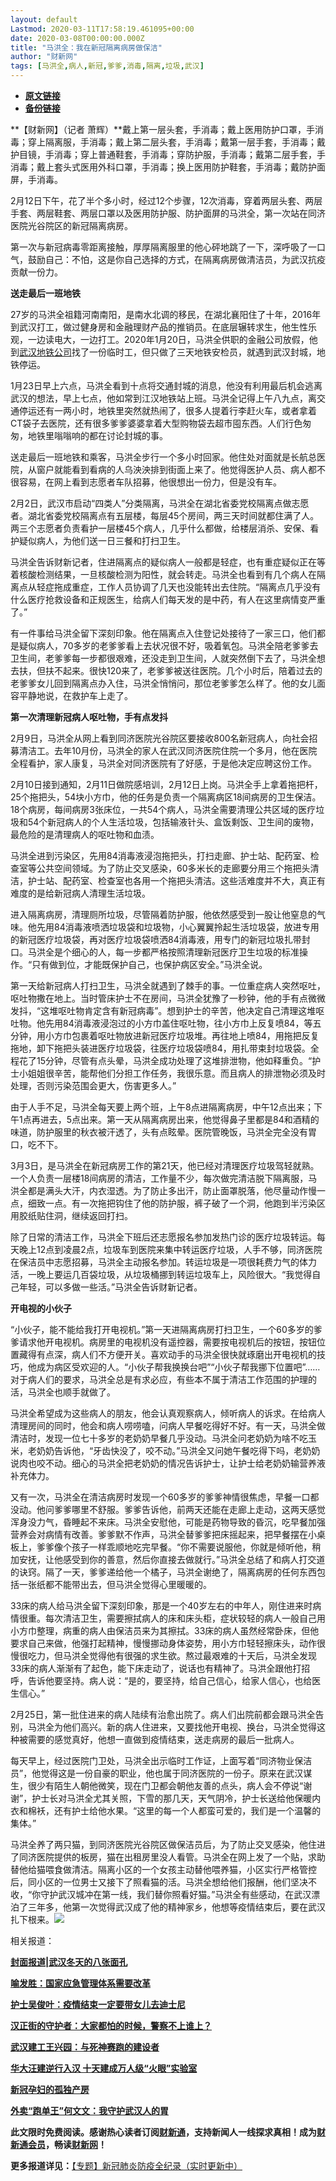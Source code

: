 ```yaml
---
layout: default
Lastmod: 2020-03-11T17:58:19.461095+00:00
date: 2020-03-08T00:00:00.000Z
title: "马洪全：我在新冠隔离病房做保洁"
author: "财新网"
tags: [马洪全,病人,新冠,爹爹,消毒,隔离,垃圾,武汉]
---
```


* [**原文链接**](http://china.caixin.com/2020-03-08/101525535.html)
* [**备份链接**](http://archive.ph/JOXsI)


**【财新网】（记者 萧辉）**戴上第一层头套，手消毒；戴上医用防护口罩，手消毒；穿上隔离服，手消毒；戴上第二层头套，手消毒；戴第一层手套，手消毒；戴护目镜，手消毒；穿上普通鞋套，手消毒；穿防护服，手消毒；戴第二层手套，手消毒；戴上套头式医用外科口罩，手消毒；换上医用防护鞋套，手消毒；戴防护面屏，手消毒。

2月12日下午，花了半个多小时，经过12个步骤，12次消毒，穿着两层头套、两层手套、两层鞋套、两层口罩以及医用防护服、防护面屏的马洪全，第一次站在同济医院光谷院区的新冠隔离病房。

第一次与新冠病毒零距离接触，厚厚隔离服里的他心砰地跳了一下，深呼吸了一口气，鼓励自己：不怕，这是你自己选择的方式，在隔离病房做清洁员，为武汉抗疫贡献一份力。

**送走最后一班地铁**

27岁的马洪全祖籍河南南阳，是南水北调的移民，在湖北襄阳住了十年，2016年到武汉打工，做过健身房和金融理财产品的推销员。在底层辗转求生，他生性乐观，一边读电大，一边打工。2020年1月20日，马洪全供职的金融公司放假，他到[武汉地铁公司](http://search.caixin.com/search/%E6%AD%A6%E6%B1%89%E5%9C%B0%E9%93%81%E5%85%AC%E5%8F%B8.html)找了一份临时工，但只做了三天地铁安检员，就遇到武汉封城，地铁停运。

1月23日早上六点，马洪全看到十点将交通封城的消息，他没有利用最后机会逃离武汉的想法，早上七点，他如常到江汉地铁站上班。马洪全记得上午八九点，离交通停运还有一两小时，地铁里突然就热闹了，很多人提着行李赶火车，或者拿着CT袋子去医院，还有很多爹爹婆婆拿着大型购物袋去超市囤东西。人们行色匆匆，地铁里嗡嗡响的都在讨论封城的事。

送走最后一班地铁和乘客，马洪全步行一个多小时回家。他住处对面就是长航总医院，从窗户就能看到看病的人乌泱泱排到街面上来了。他觉得医护人员、病人都不很容易，在网上看到志愿者车队招募，他很想出一份力，但是没有车。

2月2日，武汉市启动“四类人”分类隔离，马洪全在湖北省委党校隔离点做志愿者。湖北省委党校隔离点有五层楼，每层45个房间，两三天时间就都住满了人。两三个志愿者负责看护一层楼45个病人，几乎什么都做，给楼层消杀、安保、看护疑似病人，为他们送一日三餐和打扫卫生。

马洪全告诉财新记者，住进隔离点的疑似病人一般都是轻症，也有重症疑似正在等着核酸检测结果，一旦核酸检测为阳性，就会转走。马洪全也看到有几个病人在隔离点从轻症拖成重症，工作人员协调了几天也没能转出去住院。“隔离点几乎没有什么医疗抢救设备和正规医生，给病人们每天发的是中药，有人在这里病情变严重了。”

有一件事给马洪全留下深刻印象。他在隔离点入住登记处接待了一家三口，他们都是疑似病人，70多岁的老爹爹看上去状况很不好，吸着氧包。马洪全陪老爹爹去卫生间，老爹爹每一步都很艰难，还没走到卫生间，人就突然倒下去了，马洪全想去扶，但扶不起来。很快120来了，老爹爹被送往医院。几个小时后，陪着过去的老爹爹女儿回到隔离点办入住，马洪全悄悄问，那位老爹爹怎么样了。他的女儿面容平静地说，在救护车上走了。

**第一次清理新冠病人呕吐物，手有点发抖**

2月9日，马洪全从网上看到同济医院光谷院区要接收800名新冠病人，向社会招募清洁工。去年10月份，马洪全的家人在武汉同济医院住院一个多月，他在医院全程看护，家人康复，马洪全对同济医院有了好感，于是他决定应聘这份工作。

2月10日接到通知，2月11日做院感培训，2月12日上岗。马洪全手上拿着拖把杆，25个拖把头，54块小方巾，他的任务是负责一个隔离病区18间病房的卫生保洁。18个病房，每间病房3张床位，一共54个病人，马洪全需要清理公共区域的医疗垃圾和54个新冠病人的个人生活垃圾，包括输液针头、盒饭剩饭、卫生间的废物，最危险的是清理病人的呕吐物和血渍。

马洪全进到污染区，先用84消毒液浸泡拖把头，打扫走廊、护士站、配药室、检查室等公共空间领域。为了防止交叉感染，60多米长的走廊要分用三个拖把头清洁，护士站、配药室、检查室也各用一个拖把头清洁。这些活难度并不大，真正有难度的是给新冠病人清理生活垃圾。

进入隔离病房，清理厕所垃圾，尽管隔着防护服，他依然感受到一股让他窒息的气味。他先用84消毒液喷洒垃圾袋和垃圾物，小心翼翼拎起生活垃圾袋，放进专用的新冠医疗垃圾袋，再对医疗垃圾袋喷洒84消毒液，用专门的新冠垃圾扎带封口。马洪全是个细心的人，每一步都严格按照清理新冠医疗卫生垃圾的标准操作。“只有做到位，才能既保护自己，也保护病区安全。”马洪全说。

第一天给新冠病人打扫卫生，马洪全就遇到了棘手的事。一位重症病人突然呕吐，呕吐物撒在地上。当时管床护士不在房间，马洪全犹豫了一秒钟，他的手有点微微发抖，“这堆呕吐物肯定含有新冠病毒”。想到护士的辛苦，他决定自己清理这堆呕吐物。他先用84消毒液浸泡过的小方巾盖住呕吐物，往小方巾上反复喷84，等五分钟，用小方巾包裹着呕吐物放进新冠医疗垃圾堆。再往地上喷84，用拖把反复拖地，卸下拖把头装进医疗垃圾袋，往医疗垃圾袋喷84，用扎带束封垃圾袋。全程花了15分钟，尽管有点头晕，马洪全成功处理了这堆排泄物，他如释重负。“护士小姐姐很辛苦，能帮他们分担工作任务，我很乐意。而且病人的排泄物必须及时处理，否则污染范围会更大，伤害更多人。”

由于人手不足，马洪全每天要上两个班，上午8点进隔离病房，中午12点出来；下午1点再进去，5点出来。第一天从隔离病房出来，他觉得鼻子里都是84和酒精的味道，防护服里的秋衣被汗透了，头有点眩晕。医院管晚饭，马洪全完全没有胃口，吃不下。

3月3日，是马洪全在新冠病房工作的第21天，他已经对清理医疗垃圾驾轻就熟。一个人负责一层楼18间病房的清洁，工作量不少，每次做完清洁脱下隔离服，马洪全都是满头大汗，内衣湿透。为了防止多出汗，防止面罩脱落，他尽量动作慢一点，细致一点。有一次拖把钩住了他的防护服，裤子破了一个洞，他跑到半污染区用胶纸贴住洞，继续返回打扫。

除了日常的清洁工作，马洪全下班后还志愿报名参加发热门诊的医疗垃圾转运。每天晚上12点到凌晨2点，垃圾车到医院来集中转运医疗垃圾，人手不够，同济医院在保洁员中志愿招募，马洪全主动报名参加。转运垃圾是一项很耗费力气的体力活，一晚上要运几百袋垃圾，从垃圾桶挪到转运垃圾车上，风险很大。“我觉得自己年轻，可以多做一些活。”马洪全告诉财新记者。

**开电视的小伙子**

“小伙子，能不能给我打开电视机。”第一天进隔离病房打扫卫生，一个60多岁的爹爹请求他开电视机。病房里的电视机没有遥控器，需要按电视机后的按钮，按钮位置藏得有点深，病人们不方便开关。喜欢动手的马洪全很快就琢磨出开电视机的技巧，他成为病区受欢迎的人。“小伙子帮我换换台吧”“小伙子帮我挪下位置吧”……对于病人们的要求，马洪全总是有求必应，有些本不属于清洁工作范围的护理的活，马洪全也顺手就做了。

马洪全希望成为这些病人的朋友，他会认真观察病人，倾听病人的诉求。在给病人清理房间的同时，他会和病人唠唠嗑，问病人早餐吃得好不好。有一天，马洪全做清洁时，发现一位七十多岁的老奶奶早餐几乎没动。马洪全问老奶奶为啥不吃玉米，老奶奶告诉他，“牙齿快没了，咬不动。”马洪全又问她午餐吃得下吗，老奶奶说肉也咬不动。细心的马洪全把老奶奶的情况告诉护士，让护士给老奶奶输营养液补充体力。

又有一次，马洪全在清洁病房时发现一个60多岁的爹爹神情很焦虑，早餐一口都没动。他问爹爹哪里不舒服。爹爹告诉他，前两天还能在走廊上走动，这两天感觉浑身没力气，昏睡起不来床。马洪全安慰他，可能是药物导致的昏沉，吃早餐加强营养会对病情有改善。爹爹默不作声，马洪全替爹爹把床摇起来，把早餐摆在小桌板上，爹爹像个孩子一样乖顺地吃完早餐。“你不需要说服他，你就是倾听他，稍加安抚，让他感受到你的善意，然后你直接去做就行。”马洪全总结了和病人打交道的诀窍。隔了一天，爹爹递给他一个橘子，马洪全谢绝了，隔离病房的任何东西包括一张纸都不能带出去，但马洪全觉得心里暖暖的。

33床的病人给马洪全留下深刻印象，那是一个40岁左右的中年人，刚住进来时病情很重。每次清洁卫生，需要擦拭病人的床和床头柜，症状较轻的病人一般自己用小方巾整理，病重的病人由保洁员来为其擦拭。33床的病人虽然经常卧床，但他要求自己来做，他强打起精神，慢慢挪动身体姿势，用小方巾轻轻擦床头，动作很慢很吃力，但马洪全觉得他有很强的求生欲。熬过最艰难的十天后，马洪全发现33床的病人渐渐有了起色，能下床走动了，说话也有精神了。马洪全跟他打招呼，告诉他要坚持。病人说：“是的，要坚持，给自己信心，给家人信心，也给医生信心。”

2月25日，第一批住进来的病人陆续有治愈出院了。病人们出院前都会跟马洪全告别，马洪全为他们高兴。新的病人住进来，又要找他开电视、换台，马洪全觉得这种被需要的感觉真好，他想一直做到疫情结束，送走病房的最后一批病人。

每天早上，经过医院门卫处，马洪全出示临时工作证，上面写着“同济物业保洁员”，他觉得这是一份自豪的职业，他也属于同济医院的一份子。原来在武汉谋生，很少有陌生人朝他微笑，现在门卫都会朝他友善的点头，病人会不停说“谢谢”，护士长对马洪全尤其关照，下雪的那几天，天气阴冷，护士长送给他保暖内衣和棉袄，还有护士给他水果。“这里的每一个人都蛮可爱的，我们是一个温馨的集体。”

马洪全养了两只猫，到同济医院光谷院区做保洁员后，为了防止交叉感染，他住进了同济医院提供的板房，猫在出租房里没人看管。马洪全在网上发了一个贴，求助替他给猫喂食做清洁。隔离小区的一个女孩主动替他喂养猫，小区实行严格管控后，同小区的一位男士又接下了照看猫的活。马洪全想给他们报酬，他们坚决不收，“你守护武汉城冲在第一线，我们替你照看好猫。”马洪全有些感动，在武汉漂泊了三年多，他第一次觉得武汉成了他的精神家乡，他想等疫情结束后，要在武汉扎下根来。[![](/images/post/d02a42d9cb3dec9320e5f550278911c7.ico)](http://china.caixin.com/2020-03-08/101525535.html)

相关报道：

[**封面报道|武汉冬天的八张面孔**](http://weekly.caixin.com/2020-03-06/101524850.html)

[**喻发胜：国家应急管理体系需要改革**](http://china.caixin.com/2020-03-08/101525483.html)

[**护士吴俊叶：疫情结束一定要带女儿去迪士尼**](http://china.caixin.com/2020-03-08/101525568.html)

[**汉正街的守护者：大家都怕的时候，警察不上谁上？**](http://china.caixin.com/2020-03-07/101525370.html)

[**武汉建工王兴园：与死神赛跑的建设者**](http://china.caixin.com/2020-03-07/101525363.html)

[**华大汪建逆行入汉 十天建成万人级“火眼”实验室**](http://china.caixin.com/2020-03-07/101525354.html)

[**新冠孕妇的孤独产房**](http://china.caixin.com/2020-03-08/101525580.html)

[**外卖“跑单王”何文文：我守护武汉人的胃**](http://china.caixin.com/2020-03-07/101525339.html)

**此文限时免费阅读。感谢热心读者订阅[财新通](http://mall.caixin.com/mall/web/product/product.html?id=733&originReferrer=appfree&channelSource=appfree)，支持新闻人一线探求真相！成为[财新通会员](http://mall.caixin.com/mall/web/list/list.html?type=127&originReferrer=appfree&channelSource=appfree)，畅读[财新网](https://datayi.cn/1lnZaaidYRRn)！**

**更多报道详见：**[【专题】新冠肺炎防疫全纪录（实时更新中）](http://m.app.caixin.com/m_topic_detail/1473.html)

